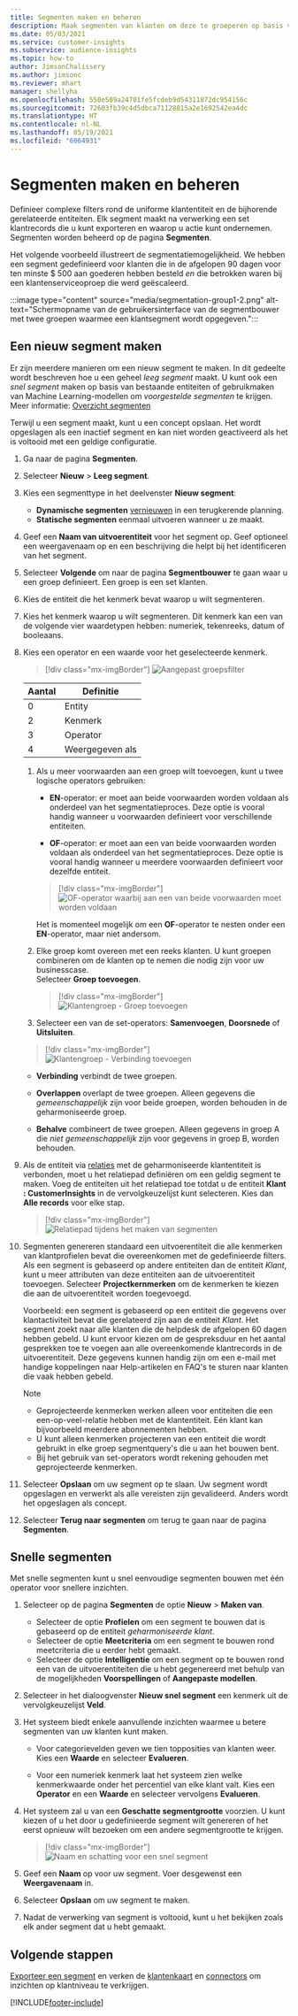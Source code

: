 ```yaml
---
title: Segmenten maken en beheren
description: Maak segmenten van klanten om deze te groeperen op basis van verschillende kenmerken.
ms.date: 05/03/2021
ms.service: customer-insights
ms.subservice: audience-insights
ms.topic: how-to
author: JimsonChalissery
ms.author: jimsonc
ms.reviewer: mhart
manager: shellyha
ms.openlocfilehash: 550e509a24701fe5fcdeb9d54311872dc954156c
ms.sourcegitcommit: 72603fb39c4d5dbca71128815a2e1692542ea4dc
ms.translationtype: HT
ms.contentlocale: nl-NL
ms.lasthandoff: 05/19/2021
ms.locfileid: "6064931"
---
```

# <a name="create-and-manage-segments"></a>Segmenten maken en beheren

Definieer complexe filters rond de uniforme klantentiteit en de bijhorende gerelateerde entiteiten. Elk segment maakt na verwerking een set klantrecords die u kunt exporteren en waarop u actie kunt ondernemen. Segmenten worden beheerd op de pagina **Segmenten**. 

Het volgende voorbeeld illustreert de segmentatiemogelijkheid. We hebben een segment gedefinieerd voor klanten die in de afgelopen 90 dagen voor ten minste $ 500 aan goederen hebben besteld *en* die betrokken waren bij een klantenserviceoproep die werd geëscaleerd.

:::image type="content" source="media/segmentation-group1-2.png" alt-text="Schermopname van de gebruikersinterface van de segmentbouwer met twee groepen waarmee een klantsegment wordt opgegeven.":::

## <a name="create-a-new-segment"></a>Een nieuw segment maken

Er zijn meerdere manieren om een nieuw segment te maken. In dit gedeelte wordt beschreven hoe u een geheel *leeg segment* maakt. U kunt ook een *snel segment* maken op basis van bestaande entiteiten of gebruikmaken van Machine Learning-modellen om *voorgestelde segmenten* te krijgen. Meer informatie: [Overzicht segmenten](segments.md)

Terwijl u een segment maakt, kunt u een concept opslaan. Het wordt opgeslagen als een inactief segment en kan niet worden geactiveerd als het is voltooid met een geldige configuratie.

1. Ga naar de pagina **Segmenten**.

1. Selecteer **Nieuw** > **Leeg segment**.

1. Kies een segmenttype in het deelvenster **Nieuw segment**:

   - **Dynamische segmenten** [vernieuwen](segments.md#refresh-segments) in een terugkerende planning.
   - **Statische segmenten** eenmaal uitvoeren wanneer u ze maakt.

1. Geef een **Naam van uitvoerentiteit** voor het segment op. Geef optioneel een weergavenaam op en een beschrijving die helpt bij het identificeren van het segment.

1. Selecteer **Volgende** om naar de pagina **Segmentbouwer** te gaan waar u een groep definieert. Een groep is een set klanten.

1. Kies de entiteit die het kenmerk bevat waarop u wilt segmenteren.

1. Kies het kenmerk waarop u wilt segmenteren. Dit kenmerk kan een van de volgende vier waardetypen hebben: numeriek, tekenreeks, datum of booleaans.

1. Kies een operator en een waarde voor het geselecteerde kenmerk.

   > [!div class="mx-imgBorder"]
   > ![Aangepast groepsfilter](media/customer-group-numbers.png "Klantgroepsfilter")

   |Aantal |Definitie  |
   |---------|---------|
   |0     |Entity          |
   |2     |Kenmerk          |
   |3    |Operator         |
   |4    |Weergegeven als         |

   1. Als u meer voorwaarden aan een groep wilt toevoegen, kunt u twee logische operators gebruiken:

      - **EN**-operator: er moet aan beide voorwaarden worden voldaan als onderdeel van het segmentatieproces. Deze optie is vooral handig wanneer u voorwaarden definieert voor verschillende entiteiten.

      - **OF**-operator: er moet aan een van beide voorwaarden worden voldaan als onderdeel van het segmentatieproces. Deze optie is vooral handig wanneer u meerdere voorwaarden definieert voor dezelfde entiteit.

      > [!div class="mx-imgBorder"]
      > ![OF-operator waarbij aan een van beide voorwaarden moet worden voldaan](media/segmentation-either-condition.png "OF-operator waarbij aan een van beide voorwaarden moet worden voldaan")

      Het is momenteel mogelijk om een **OF**-operator te nesten onder een **EN**-operator, maar niet andersom.

   1. Elke groep komt overeen met een reeks klanten. U kunt groepen combineren om de klanten op te nemen die nodig zijn voor uw businesscase.    
   Selecteer **Groep toevoegen**.

      > [!div class="mx-imgBorder"]
      > ![Klantengroep - Groep toevoegen](media/customer-group-add-group.png "Klantengroep - Groep toevoegen")

   1. Selecteer een van de set-operators: **Samenvoegen**, **Doorsnede** of **Uitsluiten**.

   > [!div class="mx-imgBorder"]
   > ![Klantengroep - Verbinding toevoegen](media/customer-group-union.png "Klantengroep - Verbinding toevoegen")

   - **Verbinding** verbindt de twee groepen.

   - **Overlappen** overlapt de twee groepen. Alleen gegevens die *gemeenschappelijk* zijn voor beide groepen, worden behouden in de geharmoniseerde groep.

   - **Behalve** combineert de twee groepen. Alleen gegevens in groep A die *niet gemeenschappelijk* zijn voor gegevens in groep B, worden behouden.

1. Als de entiteit via [relaties](relationships.md) met de geharmoniseerde klantentiteit is verbonden, moet u het relatiepad definiëren om een geldig segment te maken. Voeg de entiteiten uit het relatiepad toe totdat u de entiteit **Klant : CustomerInsights** in de vervolgkeuzelijst kunt selecteren. Kies dan **Alle records** voor elke stap.

   > [!div class="mx-imgBorder"]
   > ![Relatiepad tijdens het maken van segmenten](media/segments-multiple-relationships.png "Relatiepad tijdens het maken van segmenten")

1. Segmenten genereren standaard een uitvoerentiteit die alle kenmerken van klantprofielen bevat die overeenkomen met de gedefinieerde filters. Als een segment is gebaseerd op andere entiteiten dan de entiteit *Klant*, kunt u meer attributen van deze entiteiten aan de uitvoerentiteit toevoegen. Selecteer **Projectkernmerken** om de kenmerken te kiezen die aan de uitvoerentiteit worden toegevoegd.  
  
   Voorbeeld: een segment is gebaseerd op een entiteit die gegevens over klantactiviteit bevat die gerelateerd zijn aan de entiteit *Klant*. Het segment zoekt naar alle klanten die de helpdesk de afgelopen 60 dagen hebben gebeld. U kunt ervoor kiezen om de gespreksduur en het aantal gesprekken toe te voegen aan alle overeenkomende klantrecords in de uitvoerentiteit. Deze gegevens kunnen handig zijn om een e-mail met handige koppelingen naar Help-artikelen en FAQ's te sturen naar klanten die vaak hebben gebeld.

   > [!NOTE]
   > - Geprojecteerde kenmerken werken alleen voor entiteiten die een een-op-veel-relatie hebben met de klantentiteit. Eén klant kan bijvoorbeeld meerdere abonnementen hebben.
   > - U kunt alleen kenmerken projecteren van een entiteit die wordt gebruikt in elke groep segmentquery's die u aan het bouwen bent.
   > - Bij het gebruik van set-operators wordt rekening gehouden met geprojecteerde kenmerken.

1. Selecteer **Opslaan** om uw segment op te slaan. Uw segment wordt opgeslagen en verwerkt als alle vereisten zijn gevalideerd. Anders wordt het opgeslagen als concept.

1. Selecteer **Terug naar segmenten** om terug te gaan naar de pagina **Segmenten**.



## <a name="quick-segments"></a>Snelle segmenten

Met snelle segmenten kunt u snel eenvoudige segmenten bouwen met één operator voor snellere inzichten.

1. Selecteer op de pagina **Segmenten** de optie **Nieuw** > **Maken van**.

   - Selecteer de optie **Profielen** om een segment te bouwen dat is gebaseerd op de entiteit *geharmoniseerde klant*.
   - Selecteer de optie **Meetcriteria** om een segment te bouwen rond meetcriteria die u eerder hebt gemaakt.
   - Selecteer de optie **Intelligentie** om een segment op te bouwen rond een van de uitvoerentiteiten die u hebt gegenereerd met behulp van de mogelijkheden **Voorspellingen** of **Aangepaste modellen**.

2. Selecteer in het dialoogvenster **Nieuw snel segment** een kenmerk uit de vervolgkeuzelijst **Veld**.

3. Het systeem biedt enkele aanvullende inzichten waarmee u betere segmenten van uw klanten kunt maken.
   - Voor categorievelden geven we tien topposities van klanten weer. Kies een **Waarde** en selecteer **Evalueren**.

   - Voor een numeriek kenmerk laat het systeem zien welke kenmerkwaarde onder het percentiel van elke klant valt. Kies een **Operator** en een **Waarde** en selecteer vervolgens **Evalueren**.

4. Het systeem zal u van een **Geschatte segmentgrootte** voorzien. U kunt kiezen of u het door u gedefinieerde segment wilt genereren of het eerst opnieuw wilt bezoeken om een andere segmentgrootte te krijgen.

    > [!div class="mx-imgBorder"]
    > ![Naam en schatting voor een snel segment](media/quick-segment-name.png "Naam en schatting voor een snel segment")

5. Geef een **Naam** op voor uw segment. Voer desgewenst een **Weergavenaam** in.

6. Selecteer **Opslaan** om uw segment te maken.

7. Nadat de verwerking van segment is voltooid, kunt u het bekijken zoals elk ander segment dat u hebt gemaakt.

## <a name="next-steps"></a>Volgende stappen

[Exporteer een segment](export-destinations.md) en verken de [klantenkaart](customer-card-add-in.md) en [connectors](export-power-bi.md) om inzichten op klantniveau te verkrijgen.

[!INCLUDE[footer-include](../includes/footer-banner.md)]
